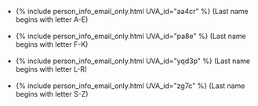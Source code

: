 - {% include person_info_email_only.html UVA_id="aa4cr" %} (Last name begins with letter A-E)<br><br class="hidden-sm-up">
- {% include person_info_email_only.html UVA_id="pa8e" %} (Last name begins with letter F-K)<br><br class="hidden-sm-up">
- {% include person_info_email_only.html UVA_id="yqd3p" %} (Last name begins with letter L-R)<br><br class="hidden-sm-up">
- {% include person_info_email_only.html UVA_id="zg7c" %} (Last name begins with letter S-Z)